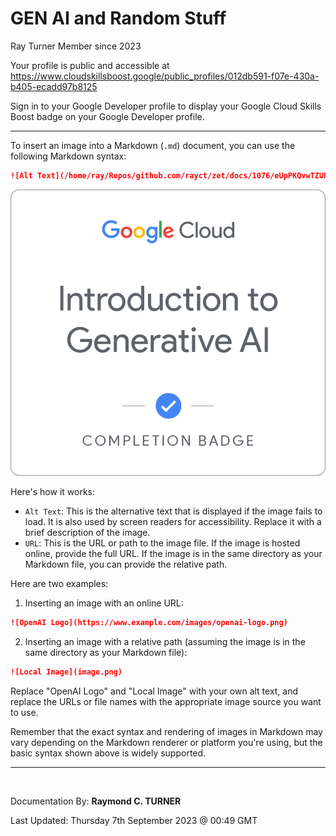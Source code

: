 # GEN AI and Random Stuff

Ray Turner
Member since 2023

Your profile is public and accessible at
https://www.cloudskillsboost.google/public_profiles/012db591-f07e-430a-b405-ecadd97b8125

Sign in to your Google Developer profile to display your Google Cloud Skills Boost badge on your Google Developer profile. 

---

To insert an image into a Markdown (`.md`) document, you can use the following Markdown syntax:

```markdown
![Alt Text](/home/ray/Repos/github.com/rayct/zet/docs/1076/eUpPKQvwTZUF1OIcHrMK06zGg+D3tx5gbfJUJddnrxU=.png)
```

![Alt Text](/docs/1076/eUpPKQvwTZUF1OIcHrMK06zGg+D3tx5gbfJUJddnrxU=.png)

Here's how it works:

- `Alt Text`: This is the alternative text that is displayed if the image fails to load. It is also used by screen readers for accessibility. Replace it with a brief description of the image.
- `URL`: This is the URL or path to the image file. If the image is hosted online, provide the full URL. If the image is in the same directory as your Markdown file, you can provide the relative path.

Here are two examples:

1. Inserting an image with an online URL:

```markdown
![OpenAI Logo](https://www.example.com/images/openai-logo.png)
```

2. Inserting an image with a relative path (assuming the image is in the same directory as your Markdown file):

```markdown
![Local Image](image.png)
```

Replace "OpenAI Logo" and "Local Image" with your own alt text, and replace the URLs or file names with the appropriate image source you want to use.

Remember that the exact syntax and rendering of images in Markdown may vary depending on the Markdown renderer or platform you're using, but the basic syntax shown above is widely supported.


---

</br>

Documentation By: **Raymond C. TURNER**

Last Updated: Thursday 7th September 2023 @ 00:49 GMT